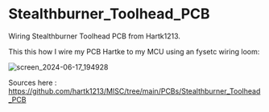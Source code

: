 # Stealthburner_Toolhead_PCB
Wiring Stealthburner Toolhead PCB from Hartk1213.

This this how I wire my PCB Hartke to my MCU using an fysetc wiring loom:

![screen_2024-06-17_194928](https://github.com/Nicog77/Stealthburner_Toolhead_PCB/assets/77778171/855a5735-a177-42c5-bc15-3890d54ee25f)



Sources here : https://github.com/hartk1213/MISC/tree/main/PCBs/Stealthburner_Toolhead_PCB
